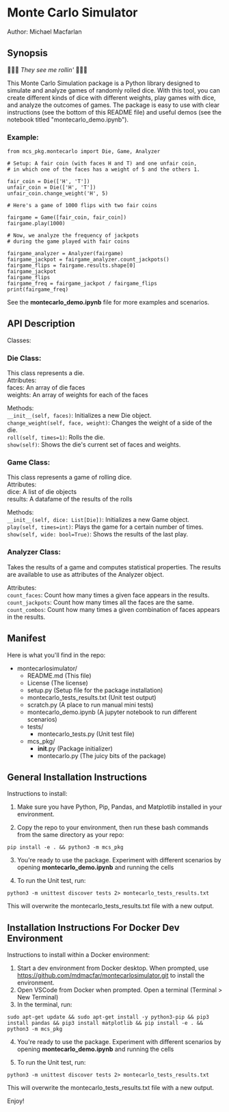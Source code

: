 # Monte Carlo Simulator
Author: Michael Macfarlan

## Synopsis 

🎲🎲🎲 _They see me rollin'_ 🎲🎲🎲

This Monte Carlo Simulation package is a Python library designed to simulate and analyze games of randomly rolled dice. With this tool, you can create different kinds of dice with different weights, play games with dice, and analyze the outcomes of games. The package is easy to use with clear instructions (see the bottom of this README file) and useful demos (see the notebook titled "montecarlo_demo.ipynb"). 

### Example:
```
from mcs_pkg.montecarlo import Die, Game, Analyzer

# Setup: A fair coin (with faces H and T) and one unfair coin, 
# in which one of the faces has a weight of 5 and the others 1.

fair_coin = Die(['H', 'T'])
unfair_coin = Die(['H', 'T'])
unfair_coin.change_weight('H', 5)

# Here's a game of 1000 flips with two fair coins

fairgame = Game([fair_coin, fair_coin])
fairgame.play(1000)

# Now, we analyze the frequency of jackpots 
# during the game played with fair coins

fairgame_analyzer = Analyzer(fairgame)
fairgame_jackpot = fairgame_analyzer.count_jackpots()
fairgame_flips = fairgame.results.shape[0]
fairgame_jackpot
fairgame_flips
fairgame_freq = fairgame_jackpot / fairgame_flips
print(fairgame_freq)

```
See the __montecarlo_demo.ipynb__ file for more examples and scenarios.

## API Description 

Classes: 

### Die Class:
This class represents a die. 
<br>Attributes:
<br>faces: An array of die faces
<br>weights: An array of weights for each of the faces

Methods:
<br>`__init__(self, faces)`: Initializes a new Die object.<br>`change_weight(self, face, weight)`: Changes the weight of a side of the die.
<br>`roll(self, times=1)`: Rolls the die.
<br>`show(self)`: Shows the die's current set of faces and weights.

### Game Class:
This class represents a game of rolling dice.
<br>Attributes:
<br>dice: A list of die objects
<br>results: A datafame of the results of the rolls

Methods:
<br>`__init__(self, dice: List[Die])`: Initializes a new Game object.
<br>`play(self, times=int)`: Plays the game for a certain number of times.
<br>`show(self, wide: bool=True)`: Shows the results of the last play.

### Analyzer Class:
Takes the results of a game and computes statistical properties. The results are available to use as attributes of the Analyzer object.

Attributes:
<br>`count_faces`: Count how many times a given face appears in the results.
<br>`count_jackpots`: Count how many times all the faces are the same.
<br>`count_combos`: Count how many times a given combination of faces appears in the results.


## Manifest 
Here is what you'll find in the repo:

- montecarlosimulator/
  - README.md (This file)
  - License (The license)
  - setup.py (Setup file for the package installation)
  - montecarlo_tests_results.txt (Unit test output)
  - scratch.py (A place to run manual mini tests)
  - montecarlo_demo.ipynb (A jupyter notebook to run different scenarios)
  - tests/
    - montecarlo_tests.py (Unit test file)
  - mcs_pkg/
    - __init__.py (Package initializer)
    - montecarlo.py (The juicy bits of the package)

## General Installation Instructions

Instructions to install:

1. Make sure you have Python, Pip, Pandas, and Matplotlib installed in your environment.
  
2. Copy the repo to your environment, then run these bash commands from the same directory as your repo:
  
  ```pip install -e . && python3 -m mcs_pkg ```

3. You're ready to use the package. Experiment with different scenarios by opening __montecarlo_demo.ipynb__ and running the cells
  
4. To run the Unit test, run:

  ```python3 -m unittest discover tests 2> montecarlo_tests_results.txt```
  
This will overwrite the montecarlo_tests_results.txt file with a new output.


## Installation Instructions For Docker Dev Environment

Instructions to install within a Docker environment:

1. Start a dev environment from Docker desktop. When prompted, use https://github.com/mdmacfar/montecarlosimulator.git to install the environment.
2. Open VSCode from Docker when prompted. Open a terminal (Terminal > New Terminal)
3. In the terminal, run:
  
  ```sudo apt-get update && sudo apt-get install -y python3-pip && pip3 install pandas && pip3 install matplotlib && pip install -e . && python3 -m mcs_pkg ```

4. You're ready to use the package. Experiment with different scenarios by opening __montecarlo_demo.ipynb__ and running the cells
  
5. To run the Unit test, run:

  ```python3 -m unittest discover tests 2> montecarlo_tests_results.txt```
  
This will overwrite the montecarlo_tests_results.txt file with a new output.

Enjoy!